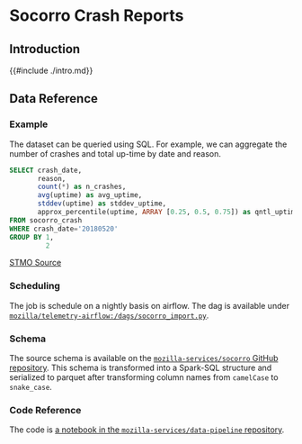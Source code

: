 # Socorro Crash Reports

<!-- toc -->

## Introduction

{{#include ./intro.md}}

## Data Reference

### Example

The dataset can be queried using SQL.
For example, we can aggregate the number of crashes and total up-time by date and reason.

```sql
SELECT crash_date,
       reason,
       count(*) as n_crashes,
       avg(uptime) as avg_uptime,
       stddev(uptime) as stddev_uptime,
       approx_percentile(uptime, ARRAY [0.25, 0.5, 0.75]) as qntl_uptime
FROM socorro_crash
WHERE crash_date='20180520'
GROUP BY 1,
         2
```

[STMO Source](https://sql.telemetry.mozilla.org/queries/53884/source)

### Scheduling

The job is schedule on a nightly basis on airflow.
The dag is available under [`mozilla/telemetry-airflow:/dags/socorro_import.py`](https://github.com/mozilla/telemetry-airflow/blob/master/dags/socorro_import.py).

### Schema

The source schema is available on the [`mozilla-services/socorro` GitHub repository](https://raw.githubusercontent.com/mozilla-services/socorro/main/socorro/schemas/telemetry_socorro_crash.json).
This schema is transformed into a Spark-SQL structure and serialized to parquet after transforming column names from `camelCase` to `snake_case`.

### Code Reference

The code is [a notebook in the `mozilla-services/data-pipeline` repository](https://github.com/mozilla-services/data-pipeline/blob/master/reports/socorro_import/ImportCrashData.ipynb).
